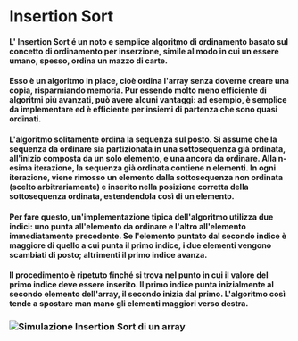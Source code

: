 # Insertion Sort
#### L' Insertion Sort é un noto e semplice algoritmo di ordinamento basato sul concetto di ordinamento per inserzione, simile al modo in cui un essere umano, spesso, ordina un mazzo di carte.
#### Esso è un algoritmo in place, cioè ordina l'array senza doverne creare una copia, risparmiando memoria. Pur essendo molto meno efficiente di algoritmi più avanzati, può avere alcuni vantaggi: ad esempio, è semplice da implementare ed è efficiente per insiemi di partenza che sono quasi ordinati.
#### L'algoritmo solitamente ordina la sequenza sul posto. Si assume che la sequenza da ordinare sia partizionata in una sottosequenza già ordinata, all'inizio composta da un solo elemento, e una ancora da ordinare. Alla n-esima iterazione, la sequenza già ordinata contiene n elementi. In ogni iterazione, viene rimosso un elemento dalla sottosequenza non ordinata (scelto arbitrariamente) e inserito nella posizione corretta della sottosequenza ordinata, estendendola così di un elemento.
#### Per fare questo, un'implementazione tipica dell'algoritmo utilizza due indici: uno punta all'elemento da ordinare e l'altro all'elemento immediatamente precedente. Se l'elemento puntato dal secondo indice è maggiore di quello a cui punta il primo indice, i due elementi vengono scambiati di posto; altrimenti il primo indice avanza.
#### Il procedimento è ripetuto finché si trova nel punto in cui il valore del primo indice deve essere inserito. Il primo indice punta inizialmente al secondo elemento dell'array, il secondo inizia dal primo. L'algoritmo così tende a spostare man mano gli elementi maggiori verso destra.
### ![Simulazione Insertion Sort di un array](https://upload.wikimedia.org/wikipedia/it/8/82/AnimazioneInsertionSort.gif)
